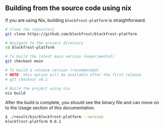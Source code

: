 ## Building from the source code using nix

If you are using Nix, building `blockfrost-platform` is straightforward.

```bash
# Clone the repository
git clone https://github.com/blockfrost/blockfrost-platform

# Navigate to the project directory
cd blockfrost-platform

# To build the latest main version (experimental)
git checkout main

# To build a release version (recommended)
# NOTE: this option will be available after the first release
# git checkout v0.1 

# Build the project using nix
nix build
```

After the build is complete, you should see the binary file and can move on to the
Usage section of this documentation.

```bash
$ ./result/bin/blockfrost-platform --version
blockfrost-platform 0.0.1
```
